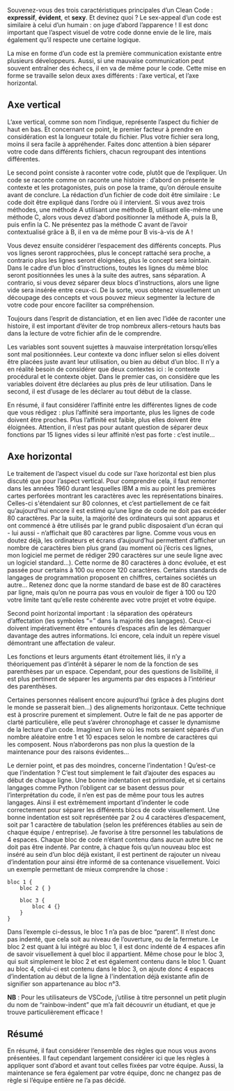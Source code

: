 Souvenez-vous des trois caractéristiques principales d’un Clean Code : **expressif**, **évident**, et **sexy**. Et devinez quoi ? Le sex-appeal d’un code est similaire à celui d’un humain : on juge d’abord l’apparence ! Il est donc important que l’aspect visuel de votre code donne envie de le lire, mais également qu’il respecte une certaine logique.

La mise en forme d’un code est la première communication existante entre plusieurs développeurs. Aussi, si une mauvaise communication peut souvent entraîner des échecs, il en va de même pour le code. Cette mise en forme se travaille selon deux axes différents : l’axe vertical, et l’axe horizontal.

## Axe vertical

L’axe vertical, comme son nom l’indique, représente l’aspect du fichier de haut en bas. Et concernant ce point, le premier facteur à prendre en considération est la longueur totale du fichier. Plus votre fichier sera long, moins il sera facile à appréhender. Faites donc attention à bien séparer votre code dans différents fichiers, chacun regroupant des intentions différentes.

Le second point consiste à raconter votre code, plutôt que de l’expliquer. Un code se raconte comme on raconte une histoire : d’abord on présente le contexte et les protagonistes, puis on pose la trame, qu’on déroule ensuite avant de conclure. La rédaction d’un fichier de code doit être similaire : Le code doit être expliqué dans l’ordre où il intervient. Si vous avez trois méthodes, une méthode A utilisant une méthode B, utilisant elle-même une méthode C, alors vous devez d’abord positionner la méthode A, puis la B, puis enfin la C. Ne présentez pas la méthode C avant de l’avoir contextualisé grâce à B, il en va de même pour B vis-à-vis de A !

Vous devez ensuite considérer l’espacement des différents concepts. Plus vos lignes seront rapprochées, plus le concept rattaché sera proche, a contrario plus les lignes seront éloignées, plus le concept sera lointain. Dans le cadre d’un bloc d’instructions, toutes les lignes du même bloc seront positionnées les unes à la suite des autres, sans séparation. A contrario, si vous devez séparer deux blocs d’instructions, alors une ligne vide sera insérée entre ceux-ci. De la sorte, vous obtenez visuellement un découpage des concepts et vous pouvez mieux segmenter la lecture de votre code pour encore faciliter sa compréhension.

Toujours dans l’esprit de distanciation, et en lien avec l’idée de raconter une histoire,  il est important d’éviter de trop nombreux allers-retours hauts bas dans la lecture de votre fichier afin de le comprendre.

Les variables sont souvent sujettes à mauvaise interprétation lorsqu’elles sont mal positionnées. Leur contexte va donc influer selon si elles doivent être placées juste avant leur utilisation, ou bien au début d’un bloc. Il n’y a en réalité besoin de considérer que deux contextes ici : le contexte procédural et le contexte objet. Dans le premier cas, on considère que les variables doivent être déclarées au plus près de leur utilisation. Dans le second, il est d’usage de les déclarer au tout début de la classe.

En résumé, il faut considérer l’affinité entre les différentes lignes de code que vous rédigez : plus l’affinité sera importante, plus les lignes de code doivent être proches. Plus l’affinité est faible, plus elles doivent être éloignées. Attention, il n’est pas pour autant question de séparer deux fonctions par 15 lignes vides si leur affinité n’est pas forte : c’est inutile…

## Axe horizontal

Le traitement de l’aspect visuel du code sur l’axe horizontal est bien plus discuté que pour l’aspect vertical. Pour comprendre cela, il faut remonter dans les années 1960 durant lesquelles IBM a mis au point les premières cartes perforées montrant les caractères avec les représentations binaires. Celles-ci s'étendaient sur 80 colonnes, et c’est partiellement de ce fait qu’aujourd’hui encore il est estimé qu’une ligne de code ne doit pas excéder 80 caractères. Par la suite, la majorité des ordinateurs qui sont apparus et ont commencé à être utilisés par le grand public disposaient d’un écran qui - lui aussi - n’affichait que 80 caractères par ligne. Comme vous vous en doutez déjà, les ordinateurs et écrans d’aujourd’hui permettent d’afficher un nombre de caractères bien plus grand (au moment où j’écris ces lignes, mon logiciel me permet de rédiger 290 caractères sur une seule ligne avec un logiciel standard…). Cette norme de 80 caractères à donc évoluée, et est passée pour certains à 100 ou encore 120 caractères. Certains standards de langages de programmation proposent en chiffres, certaines sociétés un autre… Retenez donc que la norme standard de base est de 80 caractères par ligne, mais qu’on ne pourra pas vous en vouloir de figer à 100 ou 120 votre limite tant qu’elle reste cohérente avec votre projet et votre équipe.

Second point horizontal important : la séparation des opérateurs d’affectation (les symboles “=” dans la majorité des langages). Ceux-ci doivent impérativement être entourés d’espaces afin de les démarquer davantage des autres informations. Ici encore, cela induit un repère visuel démontrant une affectation de valeur.

Les fonctions et leurs arguments étant étroitement liés, il n’y a théoriquement pas d’intérêt à séparer le nom de la fonction de ses parenthèses par un espace. Cependant, pour des questions de lisibilité, il est plus pertinent de séparer les arguments par des espaces à l’intérieur des parenthèses.

Certaines personnes réalisent encore aujourd’hui (grâce à des plugins dont le monde se passerait bien…) des alignements horizontaux. Cette technique est à proscrire purement et simplement. Outre le fait de ne pas apporter de clarté particulière, elle peut s’avérer chronophage et casser le dynamisme de la lecture d’un code. Imaginez un livre où les mots seraient séparés d’un nombre aléatoire entre 1 et 10 espaces selon le nombre de caractères qui les composent. Nous n’aborderons pas non plus la question de la maintenance pour des raisons évidentes…

Le dernier point, et pas des moindres, concerne l’indentation ! Qu’est-ce que l’indentation ? C’est tout simplement le fait d’ajouter des espaces au début de chaque ligne. Une bonne indentation est primordiale, et si certains langages comme Python l’obligent car se basent dessus pour l’interprétation du code, il n’en est pas de même pour tous les autres langages. Ainsi il est extrêmement important d’indenter le code correctement pour séparer les différents blocs de code visuellement. Une bonne indentation est soit représentée par 2 ou 4 caractères d’espacement, soit par 1 caractère de tabulation (selon les préférences établies au sein de chaque équipe / entreprise). Je favorise à titre personnel les tabulations de 4 espaces. Chaque bloc de code n’étant contenu dans aucun autre bloc ne doit pas être indenté. Par contre, à chaque fois qu’un nouveau bloc est inséré au sein d’un bloc déjà existant, il est pertinent de rajouter un niveau d’indentation pour ainsi être informé de sa contenance visuellement. Voici un exemple permettant de mieux comprendre la chose : 

```
bloc 1 {
    bloc 2 { }

    bloc 3 {
        bloc 4 {}
    }
}
```

Dans l’exemple ci-dessus, le bloc 1 n’a pas de bloc “parent”. Il n’est donc pas indenté, que cela soit au niveau de l’ouverture, ou de la fermeture. Le bloc 2 est quant à lui intégré au bloc 1, il est donc indenté de 4 espaces afin de savoir visuellement à quel bloc il appartient.
Même chose pour le bloc 3, qui suit simplement le bloc 2 et est également contenu dans le bloc 1. Quant au bloc 4, celui-ci est contenu dans le bloc 3, on ajoute donc 4 espaces d’indentation au début de la ligne à l'indentation déjà existante afin de signifier son appartenance au bloc n°3.

**NB** : Pour les utilisateurs de VSCode, j’utilise à titre personnel un petit plugin du nom de “rainbow-indent” que m’a fait découvrir un étudiant, et que je trouve particulièrement efficace !

## Résumé

En résumé, il faut considérer l’ensemble des règles que nous vous avons présentées. Il faut cependant largement considérer ici que les règles à appliquer sont d’abord et avant tout celles fixées par votre équipe. Aussi, la maintenance se fera également par votre équipe, donc ne changez pas de règle si l’équipe entière ne l’a pas décidé.
